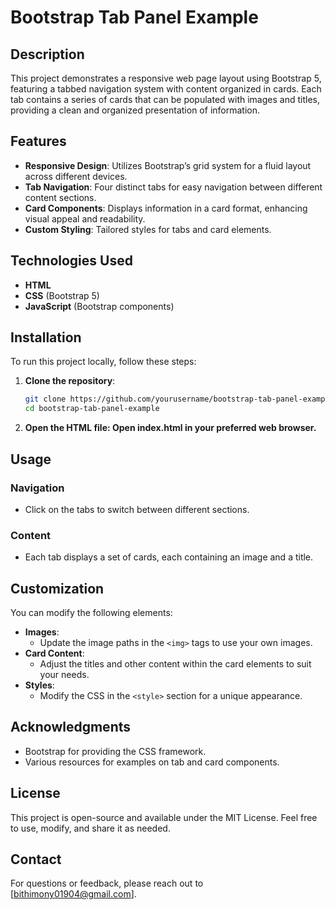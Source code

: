 # Bootstrap Tab Panel Example

## Description

This project demonstrates a responsive web page layout using Bootstrap 5, featuring a tabbed navigation system with content organized in cards. Each tab contains a series of cards that can be populated with images and titles, providing a clean and organized presentation of information.

## Features

- **Responsive Design**: Utilizes Bootstrap’s grid system for a fluid layout across different devices.
- **Tab Navigation**: Four distinct tabs for easy navigation between different content sections.
- **Card Components**: Displays information in a card format, enhancing visual appeal and readability.
- **Custom Styling**: Tailored styles for tabs and card elements.

## Technologies Used

- **HTML**
- **CSS** (Bootstrap 5)
- **JavaScript** (Bootstrap components)

## Installation

To run this project locally, follow these steps:

1. **Clone the repository**:
   ```bash
   git clone https://github.com/yourusername/bootstrap-tab-panel-example.git
   cd bootstrap-tab-panel-example
   
2. **Open the HTML file: Open index.html in your preferred web browser.**
## Usage

### Navigation
- Click on the tabs to switch between different sections.

### Content
- Each tab displays a set of cards, each containing an image and a title.

## Customization

You can modify the following elements:

- **Images**: 
  - Update the image paths in the `<img>` tags to use your own images.
- **Card Content**: 
  - Adjust the titles and other content within the card elements to suit your needs.
- **Styles**: 
  - Modify the CSS in the `<style>` section for a unique appearance.

## Acknowledgments

- Bootstrap for providing the CSS framework.
- Various resources for examples on tab and card components.

## License

This project is open-source and available under the MIT License. Feel free to use, modify, and share it as needed.

## Contact

For questions or feedback, please reach out to [bithimony01904@gmail.com].
